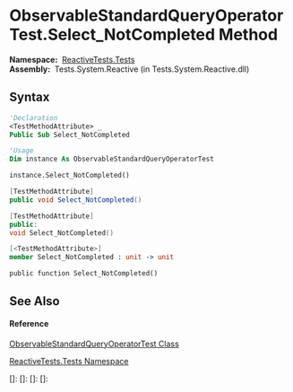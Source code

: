 # ObservableStandardQueryOperatorTest.Select\_NotCompleted Method

**Namespace:**  [ReactiveTests.Tests](ReactiveTests.Tests\ReactiveTests.Tests.md)  
**Assembly:**  Tests.System.Reactive (in Tests.System.Reactive.dll)

## Syntax

```vb
'Declaration
<TestMethodAttribute> _
Public Sub Select_NotCompleted
```

```vb
'Usage
Dim instance As ObservableStandardQueryOperatorTest

instance.Select_NotCompleted()
```

```csharp
[TestMethodAttribute]
public void Select_NotCompleted()
```

```c++
[TestMethodAttribute]
public:
void Select_NotCompleted()
```

```fsharp
[<TestMethodAttribute>]
member Select_NotCompleted : unit -> unit 
```

```jscript
public function Select_NotCompleted()
```

## See Also

#### Reference

[ObservableStandardQueryOperatorTest Class](ObservableStandardQueryOperatorTest\ObservableStandardQueryOperatorTest.md)

[ReactiveTests.Tests Namespace](ReactiveTests.Tests\ReactiveTests.Tests.md)

[]: 
[]: 
[]: 
[]: 